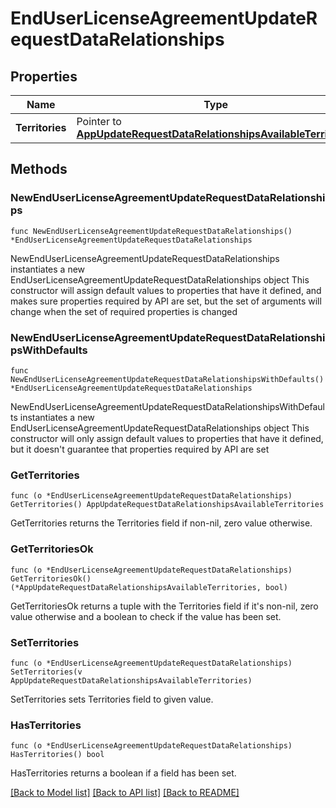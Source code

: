 # EndUserLicenseAgreementUpdateRequestDataRelationships

## Properties

Name | Type | Description | Notes
------------ | ------------- | ------------- | -------------
**Territories** | Pointer to [**AppUpdateRequestDataRelationshipsAvailableTerritories**](AppUpdateRequest_data_relationships_availableTerritories.md) |  | [optional] 

## Methods

### NewEndUserLicenseAgreementUpdateRequestDataRelationships

`func NewEndUserLicenseAgreementUpdateRequestDataRelationships() *EndUserLicenseAgreementUpdateRequestDataRelationships`

NewEndUserLicenseAgreementUpdateRequestDataRelationships instantiates a new EndUserLicenseAgreementUpdateRequestDataRelationships object
This constructor will assign default values to properties that have it defined,
and makes sure properties required by API are set, but the set of arguments
will change when the set of required properties is changed

### NewEndUserLicenseAgreementUpdateRequestDataRelationshipsWithDefaults

`func NewEndUserLicenseAgreementUpdateRequestDataRelationshipsWithDefaults() *EndUserLicenseAgreementUpdateRequestDataRelationships`

NewEndUserLicenseAgreementUpdateRequestDataRelationshipsWithDefaults instantiates a new EndUserLicenseAgreementUpdateRequestDataRelationships object
This constructor will only assign default values to properties that have it defined,
but it doesn't guarantee that properties required by API are set

### GetTerritories

`func (o *EndUserLicenseAgreementUpdateRequestDataRelationships) GetTerritories() AppUpdateRequestDataRelationshipsAvailableTerritories`

GetTerritories returns the Territories field if non-nil, zero value otherwise.

### GetTerritoriesOk

`func (o *EndUserLicenseAgreementUpdateRequestDataRelationships) GetTerritoriesOk() (*AppUpdateRequestDataRelationshipsAvailableTerritories, bool)`

GetTerritoriesOk returns a tuple with the Territories field if it's non-nil, zero value otherwise
and a boolean to check if the value has been set.

### SetTerritories

`func (o *EndUserLicenseAgreementUpdateRequestDataRelationships) SetTerritories(v AppUpdateRequestDataRelationshipsAvailableTerritories)`

SetTerritories sets Territories field to given value.

### HasTerritories

`func (o *EndUserLicenseAgreementUpdateRequestDataRelationships) HasTerritories() bool`

HasTerritories returns a boolean if a field has been set.


[[Back to Model list]](../README.md#documentation-for-models) [[Back to API list]](../README.md#documentation-for-api-endpoints) [[Back to README]](../README.md)


